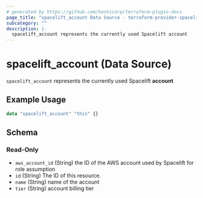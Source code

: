 ```yaml
---
# generated by https://github.com/hashicorp/terraform-plugin-docs
page_title: "spacelift_account Data Source - terraform-provider-spacelift"
subcategory: ""
description: |-
  spacelift_account represents the currently used Spacelift account
---
```


# spacelift_account (Data Source)

`spacelift_account` represents the currently used Spacelift **account**

## Example Usage

```terraform
data "spacelift_account" "this" {}
```

<!-- schema generated by tfplugindocs -->
## Schema

### Read-Only

- `aws_account_id` (String) the ID of the AWS account used by Spacelift for role assumption
- `id` (String) The ID of this resource.
- `name` (String) name of the account
- `tier` (String) account billing tier
